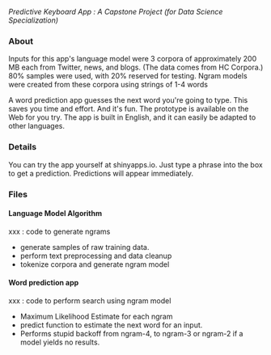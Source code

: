 *Predictive Keyboard App : A Capstone Project (for Data Science Specialization)*

### About 
Inputs for this app's language model were 3 corpora of approximately 200 MB each from Twitter, news, and blogs. 
(The data comes from HC Corpora.) 80% samples were used, with 20% reserved for testing. 
Ngram models were created from these corpora using strings of 1-4 words

 A word prediction app guesses the next word you're going to type. This saves you time and effort. And it's fun.
The prototype is available on the Web for you try. 
The app is built in English, and it can easily be adapted to other languages.

### Details
You can try the app yourself at shinyapps.io. Just type a phrase into the box to get a prediction. Predictions will appear immediately.


### Files

#### Language Model Algorithm
xxx : code to generate ngrams
*  generate samples of raw training data.
*  perform text preprocessing and data cleanup
*  tokenize corpora and generate ngram model

#### Word prediction app
xxx : code to perform search using ngram model
*  Maximum Likelihood Estimate for each ngram
*  predict function to estimate the next word for an input. 
*  Performs stupid backoff from ngram-4, to ngram-3 or ngram-2 if a model yields no results.

